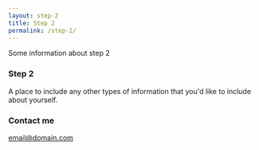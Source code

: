 ```yaml
---
layout: step-2
title: Step 2
permalink: /step-2/
---
```


Some information about step 2

### Step 2

A place to include any other types of information that you'd like to include about yourself.

### Contact me

[email@domain.com](mailto:email@domain.com)
